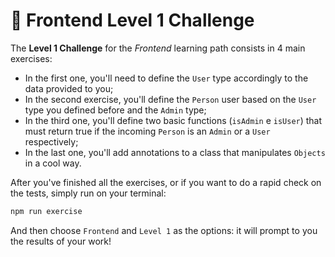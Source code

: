 # 🎨 Frontend Level 1 Challenge

The **Level 1 Challenge** for the _Frontend_ learning path consists in 4 main exercises:

- In the first one, you'll need to define the `User` type accordingly to the data provided to you;
- In the second exercise, you'll define the `Person` user based on the `User` type you defined before and the `Admin` type;
- In the third one, you'll define two basic functions (`isAdmin` e `isUser`) that must return true if the incoming `Person` is an `Admin` or a `User` respectively;
- In the last one, you'll add annotations to a class that manipulates `Objects` in a cool way.

After you've finished all the exercises, or if you want to do a rapid check on the tests, simply run on your terminal:

```bash
npm run exercise
```

And then choose `Frontend` and `Level 1` as the options: it will prompt to you the results of your work!

